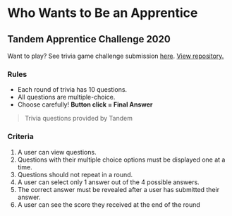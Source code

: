 # Who Wants to Be an Apprentice
## Tandem Apprentice Challenge 2020

Want to play? See trivia game challenge submission [here](https://domferris.github.io/Tandem_Apprentice_Challenge_2020/).
[View repository.](https://github.com/domferris/Tandem_Apprentice_Challenge_2020)

### Rules

- Each round of trivia has 10 questions.
- All questions are multiple-choice.
- Choose carefully! **Button click = Final Answer**

> Trivia questions provided by Tandem

### Criteria

1. A user can view questions.
2. Questions with their multiple choice options must be displayed one at a time.
3. Questions should not repeat in a round.
4. A user can select only 1 answer out of the 4 possible answers.
5. The correct answer must be revealed after a user has submitted their answer.
6. A user can see the score they received at the end of the round